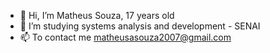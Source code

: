 - 👋 Hi, I’m Matheus Souza, 17 years old
- 👀 I’m studying systems analysis and development - SENAI
- 📫 To contact me matheusasouza2007@gmail.com

<!---
omatheusszz/omatheusszz is a ✨ special ✨ repository because its `README.md` (this file) appears on your GitHub profile.
You can click the Preview link to take a look at your changes.
--->

